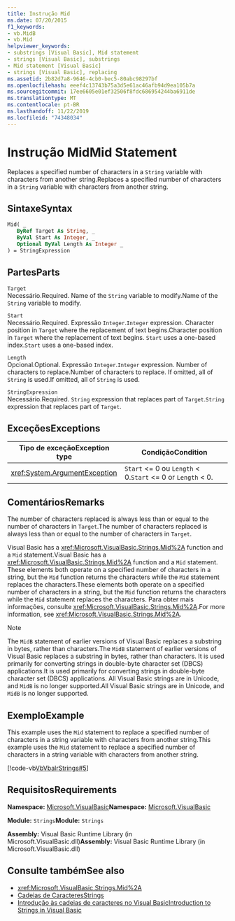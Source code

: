 ```yaml
---
title: Instrução Mid
ms.date: 07/20/2015
f1_keywords:
- vb.MidB
- vb.Mid
helpviewer_keywords:
- substrings [Visual Basic], Mid statement
- strings [Visual Basic], substrings
- Mid statement [Visual Basic]
- strings [Visual Basic], replacing
ms.assetid: 2b82d7a8-9646-4cb0-bec5-80abc98297bf
ms.openlocfilehash: eeef4c13743b75a3d5e61ac46afb94d9ea105b7a
ms.sourcegitcommit: 17ee6605e01ef32506f8fdc686954244ba6911de
ms.translationtype: MT
ms.contentlocale: pt-BR
ms.lasthandoff: 11/22/2019
ms.locfileid: "74348034"
---
```

# <a name="mid-statement"></a><span data-ttu-id="92936-102">Instrução Mid</span><span class="sxs-lookup"><span data-stu-id="92936-102">Mid Statement</span></span>
<span data-ttu-id="92936-103">Replaces a specified number of characters in a `String` variable with characters from another string.</span><span class="sxs-lookup"><span data-stu-id="92936-103">Replaces a specified number of characters in a `String` variable with characters from another string.</span></span>  
  
## <a name="syntax"></a><span data-ttu-id="92936-104">Sintaxe</span><span class="sxs-lookup"><span data-stu-id="92936-104">Syntax</span></span>  
  
```vb  
Mid( _  
   ByRef Target As String, _  
   ByVal Start As Integer, _  
   Optional ByVal Length As Integer _  
) = StringExpression  
```  
  
## <a name="parts"></a><span data-ttu-id="92936-105">Partes</span><span class="sxs-lookup"><span data-stu-id="92936-105">Parts</span></span>  
 `Target`  
 <span data-ttu-id="92936-106">Necessário.</span><span class="sxs-lookup"><span data-stu-id="92936-106">Required.</span></span> <span data-ttu-id="92936-107">Name of the `String` variable to modify.</span><span class="sxs-lookup"><span data-stu-id="92936-107">Name of the `String` variable to modify.</span></span>  
  
 `Start`  
 <span data-ttu-id="92936-108">Necessário.</span><span class="sxs-lookup"><span data-stu-id="92936-108">Required.</span></span> <span data-ttu-id="92936-109">Expressão `Integer`.</span><span class="sxs-lookup"><span data-stu-id="92936-109">`Integer` expression.</span></span> <span data-ttu-id="92936-110">Character position in `Target` where the replacement of text begins.</span><span class="sxs-lookup"><span data-stu-id="92936-110">Character position in `Target` where the replacement of text begins.</span></span> <span data-ttu-id="92936-111">`Start` uses a one-based index.</span><span class="sxs-lookup"><span data-stu-id="92936-111">`Start` uses a one-based index.</span></span>  
  
 `Length`  
 <span data-ttu-id="92936-112">Opcional.</span><span class="sxs-lookup"><span data-stu-id="92936-112">Optional.</span></span> <span data-ttu-id="92936-113">Expressão `Integer`.</span><span class="sxs-lookup"><span data-stu-id="92936-113">`Integer` expression.</span></span> <span data-ttu-id="92936-114">Number of characters to replace.</span><span class="sxs-lookup"><span data-stu-id="92936-114">Number of characters to replace.</span></span> <span data-ttu-id="92936-115">If omitted, all of `String` is used.</span><span class="sxs-lookup"><span data-stu-id="92936-115">If omitted, all of `String` is used.</span></span>  
  
 `StringExpression`  
 <span data-ttu-id="92936-116">Necessário.</span><span class="sxs-lookup"><span data-stu-id="92936-116">Required.</span></span> <span data-ttu-id="92936-117">`String` expression that replaces part of `Target`.</span><span class="sxs-lookup"><span data-stu-id="92936-117">`String` expression that replaces part of `Target`.</span></span>  
  
## <a name="exceptions"></a><span data-ttu-id="92936-118">Exceções</span><span class="sxs-lookup"><span data-stu-id="92936-118">Exceptions</span></span>  
  
|<span data-ttu-id="92936-119">Tipo de exceção</span><span class="sxs-lookup"><span data-stu-id="92936-119">Exception type</span></span>|<span data-ttu-id="92936-120">Condição</span><span class="sxs-lookup"><span data-stu-id="92936-120">Condition</span></span>|  
|--------------------|---------------|  
|<xref:System.ArgumentException>|<span data-ttu-id="92936-121">`Start` <= 0 ou `Length` < 0.</span><span class="sxs-lookup"><span data-stu-id="92936-121">`Start` <= 0 or `Length` < 0.</span></span>|  
  
## <a name="remarks"></a><span data-ttu-id="92936-122">Comentários</span><span class="sxs-lookup"><span data-stu-id="92936-122">Remarks</span></span>  
 <span data-ttu-id="92936-123">The number of characters replaced is always less than or equal to the number of characters in `Target`.</span><span class="sxs-lookup"><span data-stu-id="92936-123">The number of characters replaced is always less than or equal to the number of characters in `Target`.</span></span>  
  
 <span data-ttu-id="92936-124">Visual Basic has a <xref:Microsoft.VisualBasic.Strings.Mid%2A> function and a `Mid` statement.</span><span class="sxs-lookup"><span data-stu-id="92936-124">Visual Basic has a <xref:Microsoft.VisualBasic.Strings.Mid%2A> function and a `Mid` statement.</span></span> <span data-ttu-id="92936-125">These elements both operate on a specified number of characters in a string, but the `Mid` function returns the characters while the `Mid` statement replaces the characters.</span><span class="sxs-lookup"><span data-stu-id="92936-125">These elements both operate on a specified number of characters in a string, but the `Mid` function returns the characters while the `Mid` statement replaces the characters.</span></span> <span data-ttu-id="92936-126">Para obter mais informações, consulte <xref:Microsoft.VisualBasic.Strings.Mid%2A>.</span><span class="sxs-lookup"><span data-stu-id="92936-126">For more information, see <xref:Microsoft.VisualBasic.Strings.Mid%2A>.</span></span>  
  
> [!NOTE]
> <span data-ttu-id="92936-127">The `MidB` statement of earlier versions of Visual Basic replaces a substring in bytes, rather than characters.</span><span class="sxs-lookup"><span data-stu-id="92936-127">The `MidB` statement of earlier versions of Visual Basic replaces a substring in bytes, rather than characters.</span></span> <span data-ttu-id="92936-128">It is used primarily for converting strings in double-byte character set (DBCS) applications.</span><span class="sxs-lookup"><span data-stu-id="92936-128">It is used primarily for converting strings in double-byte character set (DBCS) applications.</span></span> <span data-ttu-id="92936-129">All Visual Basic strings are in Unicode, and `MidB` is no longer supported.</span><span class="sxs-lookup"><span data-stu-id="92936-129">All Visual Basic strings are in Unicode, and `MidB` is no longer supported.</span></span>  
  
## <a name="example"></a><span data-ttu-id="92936-130">Exemplo</span><span class="sxs-lookup"><span data-stu-id="92936-130">Example</span></span>  
 <span data-ttu-id="92936-131">This example uses the `Mid` statement to replace a specified number of characters in a string variable with characters from another string.</span><span class="sxs-lookup"><span data-stu-id="92936-131">This example uses the `Mid` statement to replace a specified number of characters in a string variable with characters from another string.</span></span>  
  
 [!code-vb[VbVbalrStrings#5](~/samples/snippets/visualbasic/VS_Snippets_VBCSharp/VbVbalrStrings/VB/Class1.vb#5)]  
  
## <a name="requirements"></a><span data-ttu-id="92936-132">Requisitos</span><span class="sxs-lookup"><span data-stu-id="92936-132">Requirements</span></span>  
 <span data-ttu-id="92936-133">**Namespace:** [Microsoft.VisualBasic](../../../visual-basic/language-reference/runtime-library-members.md)</span><span class="sxs-lookup"><span data-stu-id="92936-133">**Namespace:** [Microsoft.VisualBasic](../../../visual-basic/language-reference/runtime-library-members.md)</span></span>  
  
 <span data-ttu-id="92936-134">**Module:** `Strings`</span><span class="sxs-lookup"><span data-stu-id="92936-134">**Module:** `Strings`</span></span>  
  
 <span data-ttu-id="92936-135">**Assembly:** Visual Basic Runtime Library (in Microsoft.VisualBasic.dll)</span><span class="sxs-lookup"><span data-stu-id="92936-135">**Assembly:** Visual Basic Runtime Library (in Microsoft.VisualBasic.dll)</span></span>  
  
## <a name="see-also"></a><span data-ttu-id="92936-136">Consulte também</span><span class="sxs-lookup"><span data-stu-id="92936-136">See also</span></span>

- <xref:Microsoft.VisualBasic.Strings.Mid%2A>
- [<span data-ttu-id="92936-137">Cadeias de Caracteres</span><span class="sxs-lookup"><span data-stu-id="92936-137">Strings</span></span>](../../../visual-basic/programming-guide/language-features/strings/index.md)
- [<span data-ttu-id="92936-138">Introdução às cadeias de caracteres no Visual Basic</span><span class="sxs-lookup"><span data-stu-id="92936-138">Introduction to Strings in Visual Basic</span></span>](../../../visual-basic/programming-guide/language-features/strings/introduction-to-strings.md)
